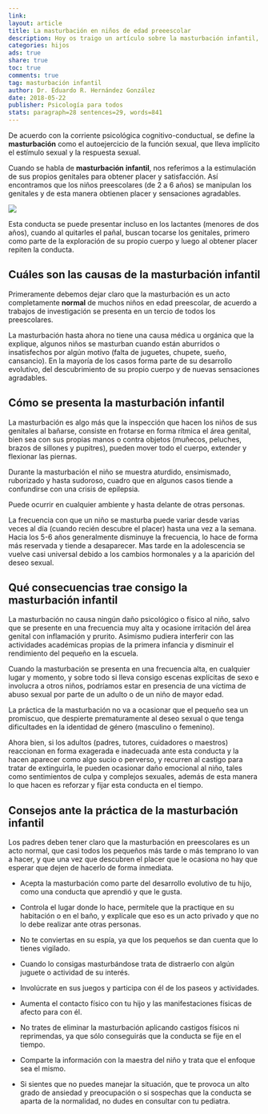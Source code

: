 ```yaml
---
link: 
layout: article
title: La masturbación en niños de edad preeescolar 
description: Hoy os traigo un artículo sobre la masturbación infantil, de un colaborador de lujo, el Dr. Eduardo R. Hernández González pediatra y terapeuta conductual infantil.
categories: hijos
ads: true
share: true
toc: true
comments: true
tag: masturbación infantil
author: Dr. Eduardo R. Hernández González
date: 2018-05-22
publisher: Psicología para todos
stats: paragraph=28 sentences=29, words=841
---
```

De acuerdo con la corriente psicológica cognitivo-conductual, se define la **masturbación** como el autoejercicio de la función sexual, que lleva implícito el estímulo sexual y la respuesta sexual.

Cuando se habla de **masturbación** **infantil**, nos referimos a la estimulación de sus propios genitales para obtener placer y satisfacción. Así encontramos que los niños preescolares (de 2 a 6 años) se manipulan los genitales y de esta manera obtienen placer y sensaciones agradables.

![](http://familiasana.info/images/hijos/6804484304_5f22c8826e.jpg)

Esta conducta se puede presentar incluso en los lactantes (menores de dos años), cuando al quitarles el pañal, buscan tocarse los genitales, primero como parte de la exploración de su propio cuerpo y luego al obtener placer repiten la conducta.

## Cuáles son las causas de la masturbación infantil

Primeramente debemos dejar claro que la masturbación es un acto completamente **normal** de muchos niños en edad preescolar, de acuerdo a trabajos de investigación se presenta en un tercio de todos los preescolares.

La masturbación hasta ahora no tiene una causa médica u orgánica que la explique, algunos niños se masturban cuando están aburridos o insatisfechos por algún motivo (falta de juguetes, chupete, sueño, cansancio). En la mayoría de los casos forma parte de su desarrollo evolutivo, del descubrimiento de su propio cuerpo y de nuevas sensaciones agradables.

## Cómo se presenta la masturbación infantil

La masturbación es algo más que la inspección que hacen los niños de sus genitales al bañarse, consiste en frotarse en forma rítmica el área genital, bien sea con sus propias manos o contra objetos (muñecos, peluches, brazos de sillones y pupitres), pueden mover todo el cuerpo, extender y flexionar las piernas.

Durante la masturbación el niño se muestra aturdido, ensimismado, ruborizado y hasta sudoroso, cuadro que en algunos casos tiende a confundirse con una crisis de epilepsia.

Puede ocurrir en cualquier ambiente y hasta delante de otras personas.

La frecuencia con que un niño se masturba puede variar desde varias veces al día (cuando recién descubre el placer) hasta una vez a la semana. Hacia los 5-6 años generalmente disminuye la frecuencia, lo hace de forma más reservada y tiende a desaparecer. Mas tarde en la adolescencia se vuelve casi universal debido a los cambios hormonales y a la aparición del deseo sexual.

## Qué consecuencias trae consigo la masturbación infantil

La masturbación no causa ningún daño psicológico o físico al niño, salvo que se presente en una frecuencia muy alta y ocasione irritación del área genital con inflamación y prurito. Asimismo pudiera interferir con las actividades académicas propias de la primera infancia y disminuir el rendimiento del pequeño en la escuela.

Cuando la masturbación se presenta en una frecuencia alta, en cualquier lugar y momento, y sobre todo si lleva consigo escenas explícitas de sexo e involucra a otros niños, podríamos estar en presencia de una víctima de abuso sexual por parte de un adulto o de un niño de mayor edad.

La práctica de la masturbación no va a ocasionar que el pequeño sea un promiscuo, que despierte prematuramente al deseo sexual o que tenga dificultades en la identidad de género (masculino o femenino).

Ahora bien, si los adultos (padres, tutores, cuidadores o maestros) reaccionan en forma exagerada e inadecuada ante esta conducta y la hacen aparecer como algo sucio o perverso, y recurren al castigo para tratar de extinguirla, le pueden ocasionar daño emocional al niño, tales como sentimientos de culpa y complejos sexuales, además de esta manera lo que hacen es reforzar y fijar esta conducta en el tiempo.

## Consejos ante la práctica de la masturbación infantil

Los padres deben tener claro que la masturbación en preescolares es un acto normal, que casi todos los pequeños más tarde o más temprano lo van a hacer, y que una vez que descubren el placer que le ocasiona no hay que esperar que dejen de hacerlo de forma inmediata.

* Acepta la masturbación como parte del desarrollo evolutivo de tu hijo, como una conducta que aprendió y que le gusta.

* Controla el lugar donde lo hace, permítele que la practique en su habitación o en el baño, y explícale que eso es un acto privado y que no lo debe realizar ante otras personas.

* No te conviertas en su espía, ya que los pequeños se dan cuenta que lo tienes vigilado.

* Cuando lo consigas masturbándose trata de distraerlo con algún juguete o actividad de su interés.

* Involúcrate en sus juegos y participa con él de los paseos y actividades.

* Aumenta el contacto físico con tu hijo y las manifestaciones físicas de afecto para con él.

* No trates de eliminar la masturbación aplicando castigos físicos ni reprimendas, ya que sólo conseguirás que la conducta se fije en el tiempo.

* Comparte la información con la maestra del niño y trata que el enfoque sea el mismo.

* Si sientes que no puedes manejar la situación, que te provoca un alto grado de ansiedad y preocupación o si sospechas que la conducta se aparta de la normalidad, no dudes en consultar con tu pediatra.